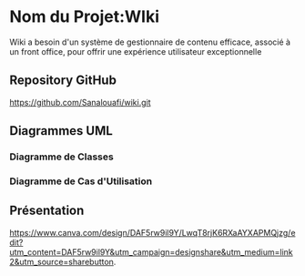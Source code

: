 # Nom du Projet:WIki

Wiki a besoin d'un système de gestionnaire de contenu efficace, associé à un front office, pour offrir une expérience utilisateur exceptionnelle



## Repository GitHub

https://github.com/Sanalouafi/wiki.git

## Diagrammes UML

### Diagramme de Classes
### Diagramme de Cas d'Utilisation
## Présentation

https://www.canva.com/design/DAF5rw9il9Y/LwqT8rjK6RXaAYXAPMQjzg/edit?utm_content=DAF5rw9il9Y&utm_campaign=designshare&utm_medium=link2&utm_source=sharebutton.
